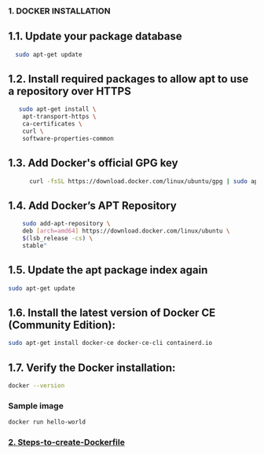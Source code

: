 
### 1. DOCKER INSTALLATION

## 1.1. Update your package database
```bash
  sudo apt-get update
```
## 1.2. Install required packages to allow apt to use a repository over HTTPS
```bash
   sudo apt-get install \
  	apt-transport-https \
  	ca-certificates \
  	curl \
  	software-properties-common
```
## 1.3. Add Docker's official GPG key
```bash
      curl -fsSL https://download.docker.com/linux/ubuntu/gpg | sudo apt-key add -
```
## 1.4. Add Docker’s APT Repository
```bash
    sudo add-apt-repository \
    deb [arch=amd64] https://download.docker.com/linux/ubuntu \
    $(lsb_release -cs) \
    stable"
```
## 1.5. Update the apt package index again
```bash
sudo apt-get update
```
## 1.6. Install the latest version of Docker CE (Community Edition):
```bash
sudo apt-get install docker-ce docker-ce-cli containerd.io
```
## 1.7. Verify the Docker installation:
```bash
docker --version
```
### Sample image
```bash
docker run hello-world
```
### [2. Steps-to-create-Dockerfile](https://github.com/Sruthi-22012002/DevOps-Azure/blob/main/Docker/Steps-to-create-a-Dockerfile/README.md)
